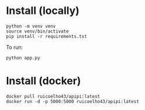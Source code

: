 # Install (locally)

```shell
python -m venv venv
source venv/bin/activate
pip install -r requirements.txt
```

To run:
```shell
python app.py
```

# Install (docker)

```shell
docker pull ruicoelho43/apipi:latest
docker run -d -p 5000:5000 ruicoelho43/apipi:latest
```
